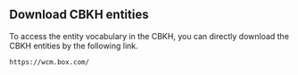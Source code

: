 ## Download CBKH entities
To access the entity vocabulary in the CBKH, you can directly download the CBKH entities by the following link.
```
https://wcm.box.com/
```
